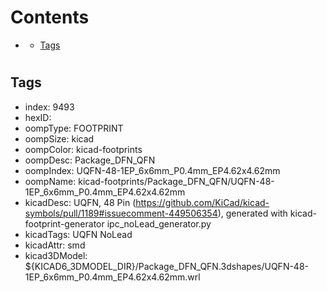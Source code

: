 



Contents
========

* [](#)
	* [Tags](#tags)

# 

## Tags

- index: 9493
- hexID: 
- oompType: FOOTPRINT
- oompSize: kicad
- oompColor: kicad-footprints
- oompDesc: Package_DFN_QFN
- oompIndex: UQFN-48-1EP_6x6mm_P0.4mm_EP4.62x4.62mm
- oompName: kicad-footprints/Package_DFN_QFN/UQFN-48-1EP_6x6mm_P0.4mm_EP4.62x4.62mm
- kicadDesc: UQFN, 48 Pin (https://github.com/KiCad/kicad-symbols/pull/1189#issuecomment-449506354), generated with kicad-footprint-generator ipc_noLead_generator.py
- kicadTags: UQFN NoLead
- kicadAttr: smd
- kicad3DModel: ${KICAD6_3DMODEL_DIR}/Package_DFN_QFN.3dshapes/UQFN-48-1EP_6x6mm_P0.4mm_EP4.62x4.62mm.wrl
